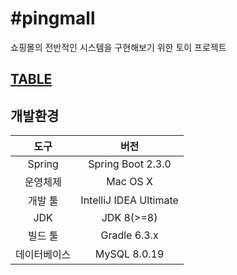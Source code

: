 # #pingmall
쇼핑몰의 전반적인 시스템을 구현해보기 위한 토이 프로젝트

## [TABLE](https://www.notion.so/yks095/TABLE-cb15f18742df4ee5a6ac0a45edce3cdc)

## 개발환경
|도구|버전|
|:---:|:---:|
|Spring|Spring Boot 2.3.0|
|운영체제|Mac OS X|
|개발 툴|IntelliJ IDEA Ultimate|
|JDK|JDK 8(>=8)|
|빌드 툴|Gradle 6.3.x|
|데이터베이스|MySQL 8.0.19|